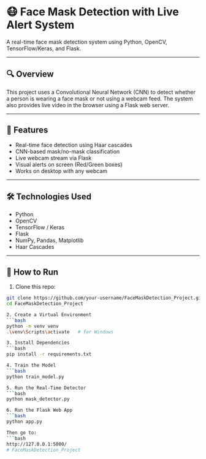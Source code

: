 # 😷 Face Mask Detection with Live Alert System

A real-time face mask detection system using Python, OpenCV, TensorFlow/Keras, and Flask.

---

## 🔍 Overview

This project uses a Convolutional Neural Network (CNN) to detect whether a person is wearing a face mask or not using a webcam feed. The system also provides live video in the browser using a Flask web server.

---

## 🚀 Features

- Real-time face detection using Haar cascades
- CNN-based mask/no-mask classification
- Live webcam stream via Flask
- Visual alerts on screen (Red/Green boxes)
- Works on desktop with any webcam

---

## 🛠️ Technologies Used

- Python
- OpenCV
- TensorFlow / Keras
- Flask
- NumPy, Pandas, Matplotlib
- Haar Cascades

---

## 🧪 How to Run

1. Clone this repo:
```bash
git clone https://github.com/your-username/FaceMaskDetection_Project.git
cd FaceMaskDetection_Project

2. Create a Virtual Environment
```bash
python -m venv venv
.\venv\Scripts\activate   # for Windows

3. Install Dependencies
```bash
pip install -r requirements.txt

4. Train the Model 
```bash
python train_model.py

5. Run the Real-Time Detector
```bash
python mask_detector.py

6. Run the Flask Web App
```bash
python app.py

Then go to:
```bash
http://127.0.0.1:5000/
#   F a c e M a s k D e t e c t i o n _ P r o j e c t  
 